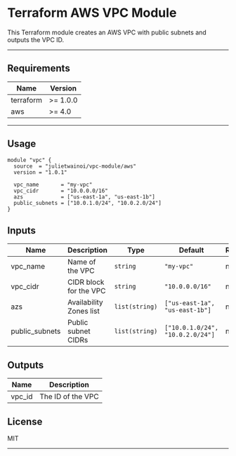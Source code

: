 # Terraform AWS VPC Module

This Terraform module creates an AWS VPC with public subnets and outputs the VPC ID.

---

## Requirements

| Name      | Version  |
|-----------|----------|
| terraform | >= 1.0.0 |
| aws       | >= 4.0   |

---

## Usage

```hcl
module "vpc" {
  source  = "julietwainoi/vpc-module/aws"
  version = "1.0.1"

  vpc_name       = "my-vpc"
  vpc_cidr       = "10.0.0.0/16"
  azs            = ["us-east-1a", "us-east-1b"]
  public_subnets = ["10.0.1.0/24", "10.0.2.0/24"]
}

```
## Inputs

| Name            | Description             | Type           | Default                          | Required |
|-----------------|-------------------------|----------------|----------------------------------|----------|
| vpc_name        | Name of the VPC         | `string`       | `"my-vpc"`                       | no       |
| vpc_cidr        | CIDR block for the VPC  | `string`       | `"10.0.0.0/16"`                  | no       |
| azs             | Availability Zones list | `list(string)` | `["us-east-1a", "us-east-1b"]`   | no       |
| public_subnets  | Public subnet CIDRs     | `list(string)` | `["10.0.1.0/24", "10.0.2.0/24"]` | no       |

## Outputs

| Name   | Description       |
|--------|-------------------|
| vpc_id | The ID of the VPC |


## License


MIT

---
